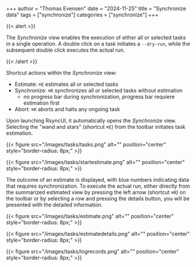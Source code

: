 +++
author = "Thomas Evensen"
date = "2024-11-25"
title =  "Synchronize data"
tags = ["synchronize"]
categories = ["synchronize"]
+++

{{< alert >}}

The *Synchronize* view enables the execution of either all or selected tasks in a single operation.
A double click on a task initiates a `--dry-run`, while the subsequent double click executes the actual run.

{{< /alert >}}

Shortcut actions within the *Synchronize* view:

- Estimate: `⌘E` estimates all or selected tasks
- Synchronize: `⌘R` synchronizes all or selected tasks without estimation
  - no progress bar during synchronization, progress bar requiere estimation first
- Abort: `⌘K` aborts and halts any ongoing task

Upon launching RsyncUI, it automatically opens the *Synchronize* view. Selecting the "wand and stars" (shortcut `⌘E`)
from the toolbar initiates task estimation.

{{< figure src="/images/tasks/tasks.png" alt="" position="center" style="border-radius: 8px;" >}}

{{< figure src="/images/tasks/startestimate.png" alt="" position="center" style="border-radius: 8px;" >}}

The outcome of an estimate is displayed, with blue numbers indicating data that requires synchronization.
To execute the actual run, either directly from the summarized estimated view by pressing the left arrow (shortcut `⌘R`)
on the toolbar or by selecting a row and pressing the details button, you will be presented with the detailed information.

{{< figure src="/images/tasks/estimate.png" alt="" position="center" style="border-radius: 8px;" >}}

{{< figure src="/images/tasks/estimatedetails.png" alt="" position="center" style="border-radius: 8px;" >}}

{{< figure src="/images/tasks/logrecords.png" alt="" position="center" style="border-radius: 8px;" >}}
